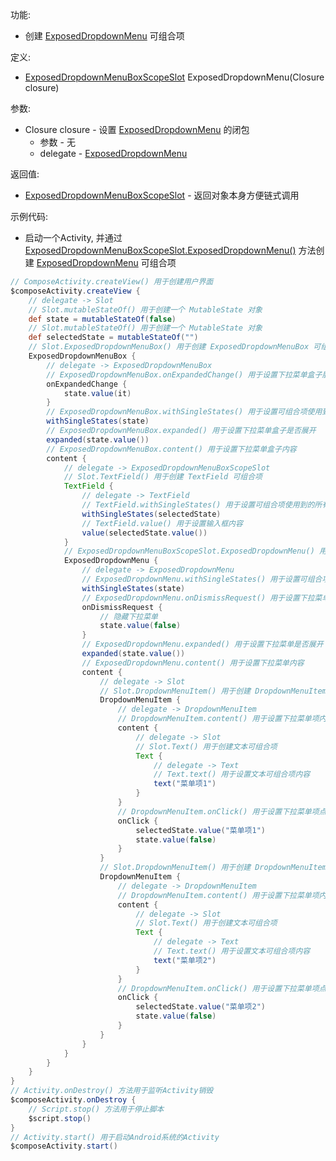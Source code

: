 功能:

+ 创建 [ExposedDropdownMenu](/API/UI/Compose/Widget/ExposedDropdownMenu/README.md) 可组合项

定义:

+ [ExposedDropdownMenuBoxScopeSlot](/API/UI/Compose/Slot/ExposedDropdownMenuBoxScopeSlot/README.md)
  ExposedDropdownMenu(Closure closure)

参数:

+ Closure closure - 设置 [ExposedDropdownMenu](/API/UI/Compose/Widget/ExposedDropdownMenu/README.md) 的闭包
    + 参数 - 无
    + delegate - [ExposedDropdownMenu](/API/UI/Compose/Widget/ExposedDropdownMenu/README.md)

返回值:

+ [ExposedDropdownMenuBoxScopeSlot](/API/UI/Compose/Slot/ExposedDropdownMenuBoxScopeSlot/README.md) -
  返回对象本身方便链式调用

示例代码:

+ 启动一个Activity,
  并通过 [ExposedDropdownMenuBoxScopeSlot.ExposedDropdownMenu()](/API/UI/Compose/Slot/ExposedDropdownMenuBoxScopeSlot/README.md?id=ExposedDropdownMenu)
  方法创建 [ExposedDropdownMenu](/API/UI/Compose/Widget/ExposedDropdownMenu/README.md)
  可组合项

```groovy
// ComposeActivity.createView() 用于创建用户界面
$composeActivity.createView {
    // delegate -> Slot
    // Slot.mutableStateOf() 用于创建一个 MutableState 对象
    def state = mutableStateOf(false)
    // Slot.mutableStateOf() 用于创建一个 MutableState 对象
    def selectedState = mutableStateOf("")
    // Slot.ExposedDropdownMenuBox() 用于创建 ExposedDropdownMenuBox 可组合项
    ExposedDropdownMenuBox {
        // delegate -> ExposedDropdownMenuBox
        // ExposedDropdownMenuBox.onExpandedChange() 用于设置下拉菜单盒子展开状态改变监听器
        onExpandedChange {
            state.value(it)
        }
        // ExposedDropdownMenuBox.withSingleStates() 用于设置可组合项使用到的所有 SingleState
        withSingleStates(state)
        // ExposedDropdownMenuBox.expanded() 用于设置下拉菜单盒子是否展开
        expanded(state.value())
        // ExposedDropdownMenuBox.content() 用于设置下拉菜单盒子内容
        content {
            // delegate -> ExposedDropdownMenuBoxScopeSlot
            // Slot.TextField() 用于创建 TextField 可组合项
            TextField {
                // delegate -> TextField
                // TextField.withSingleStates() 用于设置可组合项使用到的所有 SingleState
                withSingleStates(selectedState)
                // TextField.value() 用于设置输入框内容
                value(selectedState.value())
            }
            // ExposedDropdownMenuBoxScopeSlot.ExposedDropdownMenu() 用于创建 ExposedDropdownMenu 可组合项
            ExposedDropdownMenu {
                // delegate -> ExposedDropdownMenu
                // ExposedDropdownMenu.withSingleStates() 用于设置可组合项使用到的所有 SingleState
                withSingleStates(state)
                // ExposedDropdownMenu.onDismissRequest() 用于设置下拉菜单取消时监听事件
                onDismissRequest {
                    // 隐藏下拉菜单
                    state.value(false)
                }
                // ExposedDropdownMenu.expanded() 用于设置下拉菜单是否展开
                expanded(state.value())
                // ExposedDropdownMenu.content() 用于设置下拉菜单内容
                content {
                    // delegate -> Slot
                    // Slot.DropdownMenuItem() 用于创建 DropdownMenuItem 可组合项
                    DropdownMenuItem {
                        // delegate -> DropdownMenuItem
                        // DropdownMenuItem.content() 用于设置下拉菜单项内容
                        content {
                            // delegate -> Slot
                            // Slot.Text() 用于创建文本可组合项
                            Text {
                                // delegate -> Text
                                // Text.text() 用于设置文本可组合项内容
                                text("菜单项1")
                            }
                        }
                        // DropdownMenuItem.onClick() 用于设置下拉菜单项点击事件
                        onClick {
                            selectedState.value("菜单项1")
                            state.value(false)
                        }
                    }
                    // Slot.DropdownMenuItem() 用于创建 DropdownMenuItem 可组合项
                    DropdownMenuItem {
                        // delegate -> DropdownMenuItem
                        // DropdownMenuItem.content() 用于设置下拉菜单项内容
                        content {
                            // delegate -> Slot
                            // Slot.Text() 用于创建文本可组合项
                            Text {
                                // delegate -> Text
                                // Text.text() 用于设置文本可组合项内容
                                text("菜单项2")
                            }
                        }
                        // DropdownMenuItem.onClick() 用于设置下拉菜单项点击事件
                        onClick {
                            selectedState.value("菜单项2")
                            state.value(false)
                        }
                    }
                }
            }
        }
    }
}
// Activity.onDestroy() 方法用于监听Activity销毁
$composeActivity.onDestroy {
    // Script.stop() 方法用于停止脚本
    $script.stop()
}
// Activity.start() 用于启动Android系统的Activity
$composeActivity.start()
```